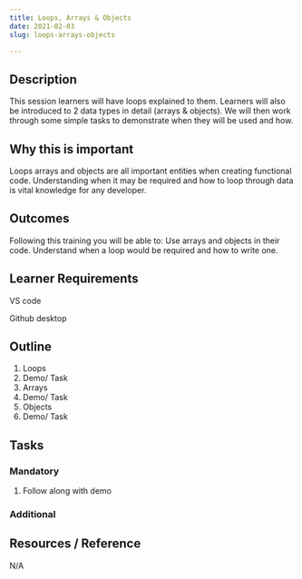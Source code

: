 ```yaml
---
title: Loops, Arrays & Objects
date: 2021-02-03
slug: loops-arrays-objects

---
```

## **Description**

This session learners will have loops explained to them. Learners will also be introduced to 2 data types in detail (arrays & objects). We will then work through some simple tasks to demonstrate when they will be used and how.

## **Why this is important**

Loops arrays and objects are all important entities when creating functional code. Understanding when it may be required and how to loop through data is vital knowledge for any developer.

## **Outcomes**

Following this training you will be able to: Use arrays and objects in their code. Understand when a loop would be required and how to write one.

## **Learner Requirements**

VS code

Github desktop

## **Outline**

1. Loops
2. Demo/ Task
3. Arrays
4. Demo/ Task
5. Objects
6. Demo/ Task

## **Tasks**

### **Mandatory**

1. Follow along with demo

### **Additional**

## **Resources / Reference**

N/A